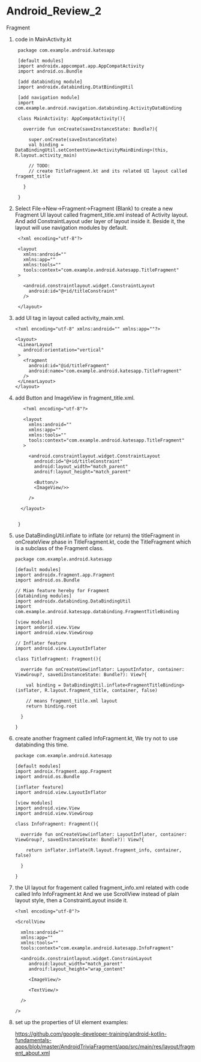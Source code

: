 # Android_Review_2
Fragment

1. code in MainActivity.kt
 
        package com.example.android.katesapp
        
        [default modules]
        import androidx.appcompat.app.AppCompatActivity
        import android.os.Bundle
        
        [add databinding module]
        import androidx.databinding.DtatBindingUtil
        
        [add navigation module]
        import com.example.android.navigation.databinding.ActivityDataBinding
        
        class MainActivity: AppCompatActivity(){
          
          override fun onCreate(saveInstanceState: Bundle?){
          
            super.onCreate(saveInstanceState)
            val binding = DataBindingUtil.setContentView<ActivityMainBinding>(this, R.layout.activity_main)
            
            // TODO:
            // create TitleFragment.kt and its related UI layout called fragemt_title
          
          }
        
        }
        
2. Select File->New->Fragment->Fragment (Blank) to create a new Fragment UI layout called fragment_title.xml instead of Activity layout. And add ConstraintLayout uder layer of layout inside it. Beside it, the layout will use navigation modules by default.
 
        <?xml encoding="utf-8"?>
        
        <layout
          xmlns:android=""
          xmlns:app=""
          xmlns:tools=""
          tools:context="com.example.android.katesapp.TitleFragment"
        >
          
          <android.constraintlayout.widget.ConstraintLayout
            android:id="@+id/titleConstraint"
          />
          
        </layout>

3. add <fragment> UI tag in layout called activity_main.xml.
  
       <?xml encoding="utf-8" xmlns:android="" xmlns:app=""?>
       
       <layout>
        <LinearLayout
          android:orientation="vertical"
        >
          <fragment
            android:id="@id/titleFragment"
            android:name="com.example.android.katesapp.TitleFragment"
          />
        </LnearLayout>
       </layout>

4. add Button and ImageView in fragment_title.xml.
  
          <?xml encoding="utf-8"?>
        
          <layout
            xmlns:android=""
            xmlns:app=""
            xmlns:tools=""
            tools:context="com.example.android.katesapp.TitleFragment"
          >
          
            <android.constraintlayout.widget.ConstraintLayout
              android:id="@+id/titleConstraint"
              android:layout_width="match_parent"
              androif:layout_height="match_parent"
              
              <Button/>
              <ImageView/>>
              
            />
          
         </layout>
  

        }
        
5. use DataBindingUtil.inflate to inflate (or return) the titleFragment in onCreateView phase in TitleFragment.kt, code the TitleFragment which is a subclass of the Fragment class.

       package com.example.android.katesapp
       
       [default modules]
       import androidx.fragment.app.Fragment
       import android.os.Bundle
       
       // Mian feature hereby for Fragment
       [databinding modules]
       import androidx.databinding.DataBindingUtil
       import com.example.android.katesapp.databinding.FragmentTitleBinding
       
       [view modules]
       import andorid.view.View
       import android.view.ViewGroup
       
       // Inflater feature
       import android.view.LayoutInflater
       
       class TitleFragment: Fragment(){
       
         override fun onCreateView(inflator: LayoutInfator, container: ViewGroup?, savediInstanceState: Bundle?): View?{
         
           val binding = DataBindingUtil.inflate<FragmentTitleBinding>(inflater, R.layout.fragment_title, container, false)
           
           // means fragment_title.xml layout
           return binding.root
         
         }
      
       }
       
6. create another fragment called InfoFragment.kt, We try not to use databinding this time.

       package com.example.android.katesapp
       
       [default modules]
       import androix.fragment.app.Fragment
       import android.os.Bundle
       
       [inflater feature]
       import android.view.LayoutInflator
       
       [view modules]
       import android.view.View
       import android.view.ViewGroup
       
       class InfoFragment: Fragment(){
       
         override fun onCreateView(inflater: LayoutInflater, container: ViewGroup?, savedInstanceState: Bundle?): View?{
         
           return inflater.inflate(R.layout.fragment_info, container, false)
         
         }
       
       }
   
7. the UI layout for fragement called fragment_info.xml related with code called Info InfoFragment.kt
   And we use ScrollView instead of plain layout style, then a ConstraintLayout inside it.

       <?xml encoding="utf-8"?>
       
       <ScrollView
       
         xmlns:android=""
         xmlns:app=""
         xmlns:tools=""
         tools:context="com.example.android.katesapp.InfoFragment"
       
         <androidx.constraintlayout.widget.ConstrainLayout
            android:layout_width="match_parent"
            androif:layout_height="wrap_content"
         
            <ImageView/>
            
            <TextView/>
         
         />
 
       />


8. set up the properties of UI element examples:

    https://github.com/google-developer-training/android-kotlin-fundamentals-apps/blob/master/AndroidTriviaFragment/app/src/main/res/layout/fragment_about.xml


